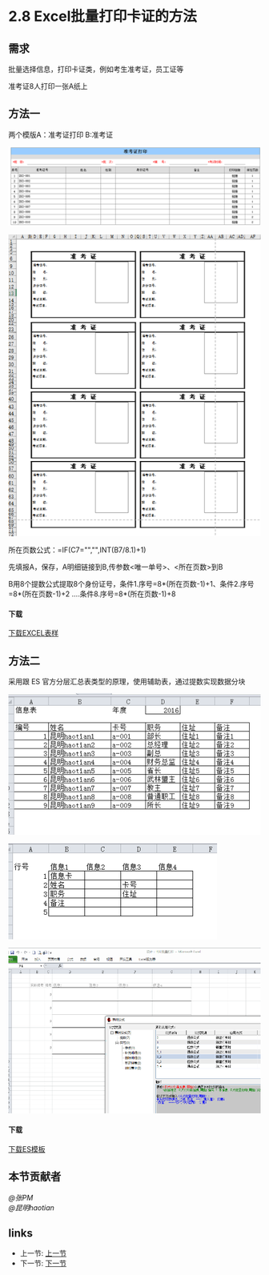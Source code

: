 # 2.8 Excel批量打印卡证的方法
## 需求
批量选择信息，打印卡证类，例如考生准考证，员工证等

准考证8人打印一张A纸上

## 方法一
两个模版A：准考证打印  B:准考证

![](/images/2.8.1.png)

![](/images/2.8.2.png)

所在页数公式：=IF(C7="","",INT(B7/8.1)+1)

先填报A，保存，A明细链接到B,传参数<唯一单号>、<所在页数>到B

B用8个提数公式提取8个身份证号，条件1.序号=8*(所在页数-1)+1、条件2.序号=8*(所在页数-1)+2 ….条件8.序号=8*(所在页数-1)+8

#### 下载
[下载EXCEL表样](src/2.8.xls)

## 方法二
采用跟 ES 官方分层汇总表类型的原理，使用辅助表，通过提数实现数据分块

![](/images/2.8.3.png)

![](/images/2.8.4.png)

![](/images/2.8.5.png)

#### 下载
[下载ES模板](/files/2.8.3.rar)

## 本节贡献者
*@张PM*  
*@昆明haotian*  

## links
  * 上一节: [上一节](<02.7.md>)
  * 下一节: [下一节](<03.0.md>)
